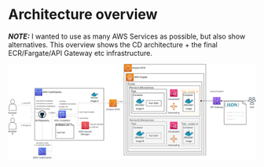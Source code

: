 # Architecture overview
**_NOTE:_** I wanted to use as many AWS Services as possible, but also show alternatives. 
This overview shows the CD architecture + the final ECR/Fargate/API Gateway etc infrastructure.

![Whole architecture](whole_architecture.png)